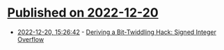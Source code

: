 # [Published on 2022-12-20](index.md)

* [2022-12-20, 15:26:42](https://news.ycombinator.com/item?id=34067173) - [Deriving a Bit-Twiddling Hack: Signed Integer Overflow](https://grack.com/blog/2022/12/20/deriving-a-bit-twiddling-hack/)
